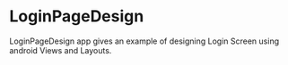 # LoginPageDesign
LoginPageDesign app gives an example of designing Login Screen using android Views and Layouts.
